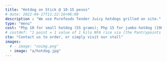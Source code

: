 ```yaml
---
title: "Hotdog on Stick @ 10-15 pesos"
# date: 2022-04-17T11:22:16+06:00
description : "We use Purefoods Tender Juicy hotdogs grilled on site."
type: "menu"
cost: "Php 10 for small hotdog (55 grams); Php 15 for jumbo hotdog (190 grams best value!)"
# costdef: "1 point = 1 value of 1 kilo NFA rice via [the Pantrypoints system](https://pantrypoints.com)"
cta: "Contact us to order, or simply visit our stall"
images:
  # - image: "noimg.png"
  - image: "a/hotdog.jpg"
---
```

